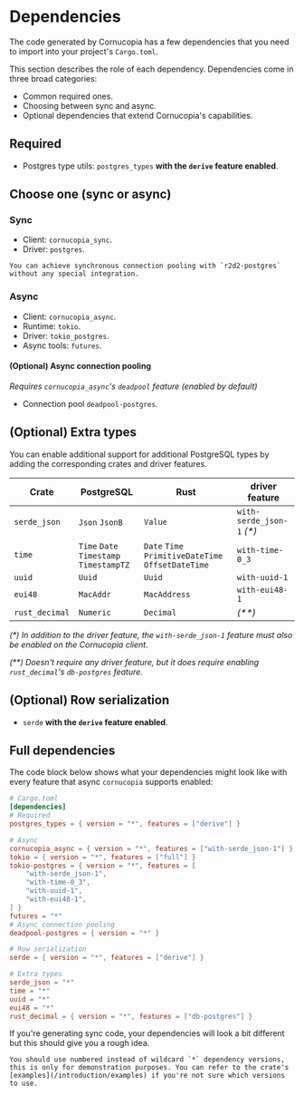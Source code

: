 # Dependencies
The code generated by Cornucopia has a few dependencies that you need to import into your project's `Cargo.toml`.

This section describes the role of each dependency. Dependencies come in three broad categories:

- Common required ones.
- Choosing between sync and async.
- Optional dependencies that extend Cornucopia's capabilities.

## Required
* Postgres type utils: `postgres_types` **with the `derive` feature enabled**.

## Choose one (sync or async)
### Sync
* Client: `cornucopia_sync`.
* Driver: `postgres`.

```admonish info
You can achieve synchronous connection pooling with `r2d2-postgres` without any special integration.
```

### Async
* Client: `cornucopia_async`.
* Runtime: `tokio`.
* Driver: `tokio_postgres`.
* Async tools: `futures`.

#### (Optional) Async connection pooling
*Requires `cornucopia_async`'s `deadpool` feature (enabled by default)*
* Connection pool `deadpool-postgres`. 

## (Optional) Extra types
You can enable additional support for additional PostgreSQL types by adding the corresponding crates and driver features. 

| Crate          | PostgreSQL                              | Rust                                               | driver feature             |
| -------------- | --------------------------------------- | -------------------------------------------------- | -------------------------- |
| `serde_json`   | `Json` `JsonB`                          | `Value`                                            | `with-serde_json-1` *(\*)* |
| `time`         | `Time` `Date` `Timestamp` `TimestampTZ` | `Date` `Time` `PrimitiveDateTime` `OffsetDateTime` | `with-time-0_3`            |
| `uuid`         | `Uuid`                                  | `Uuid`                                             | `with-uuid-1`              |
| `eui48`        | `MacAddr`                               | `MacAddress`                                       | `with-eui48-1`             |
| `rust_decimal` | `Numeric`                               | `Decimal`                                          | *(\*\*)*                   |

*(\*) In addition to the driver feature, the `with-serde_json-1` feature must also be enabled on the Cornucopia client*.

*(\*\*) Doesn't require any driver feature, but it does require enabling `rust_decimal`'s `db-postgres` feature.*

## (Optional) Row serialization
* `serde` **with the `derive` feature enabled**.

## Full dependencies
The code block below shows what your dependencies might look like with every feature that async `cornucopia` supports enabled:
```toml
# Cargo.toml
[dependencies]
# Required
postgres_types = { version = "*", features = ["derive"] }

# Async
cornucopia_async = { version = "*", features = ["with-serde_json-1"] }
tokio = { version = "*", features = ["full"] }
tokio-postgres = { version = "*", features = [
    "with-serde_json-1",
    "with-time-0_3",
    "with-uuid-1",
    "with-eui48-1",
] }
futures = "*"
# Async connection pooling
deadpool-postgres = { version = "*" }

# Row serialization
serde = { version = "*", features = ["derive"] }

# Extra types
serde_json = "*"
time = "*"
uuid = "*"
eui48 = "*"
rust_decimal = { version = "*", features = ["db-postgres"] }
```
If you're generating sync code, your dependencies will look a bit different but this should give you a rough idea.

```admonish note
You should use numbered instead of wildcard `*` dependency versions, this is only for demonstration purposes. You can refer to the crate's [examples](/introduction/examples) if you're not sure which versions to use.
```